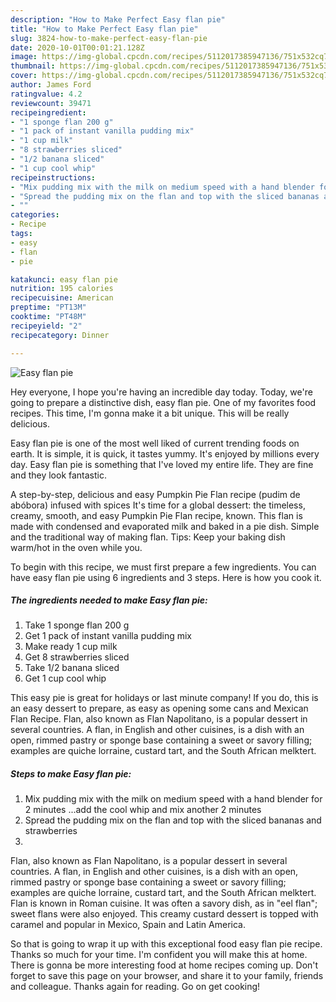 ```yaml
---
description: "How to Make Perfect Easy flan pie"
title: "How to Make Perfect Easy flan pie"
slug: 3824-how-to-make-perfect-easy-flan-pie
date: 2020-10-01T00:01:21.128Z
image: https://img-global.cpcdn.com/recipes/5112017385947136/751x532cq70/easy-flan-pie-recipe-main-photo.jpg
thumbnail: https://img-global.cpcdn.com/recipes/5112017385947136/751x532cq70/easy-flan-pie-recipe-main-photo.jpg
cover: https://img-global.cpcdn.com/recipes/5112017385947136/751x532cq70/easy-flan-pie-recipe-main-photo.jpg
author: James Ford
ratingvalue: 4.2
reviewcount: 39471
recipeingredient:
- "1 sponge flan 200 g"
- "1 pack of instant vanilla pudding mix"
- "1 cup milk"
- "8 strawberries sliced"
- "1/2 banana sliced"
- "1 cup cool whip"
recipeinstructions:
- "Mix pudding mix with the milk on medium speed with a hand blender for 2 minutes ...add the cool whip and mix another 2 minutes"
- "Spread the pudding mix on the flan and top with the sliced bananas and strawberries"
- ""
categories:
- Recipe
tags:
- easy
- flan
- pie

katakunci: easy flan pie 
nutrition: 195 calories
recipecuisine: American
preptime: "PT13M"
cooktime: "PT48M"
recipeyield: "2"
recipecategory: Dinner

---
```



![Easy flan pie](https://img-global.cpcdn.com/recipes/5112017385947136/751x532cq70/easy-flan-pie-recipe-main-photo.jpg)

Hey everyone, I hope you're having an incredible day today. Today, we're going to prepare a distinctive dish, easy flan pie. One of my favorites food recipes. This time, I'm gonna make it a bit unique. This will be really delicious.

Easy flan pie is one of the most well liked of current trending foods on earth. It is simple, it is quick, it tastes yummy. It's enjoyed by millions every day. Easy flan pie is something that I've loved my entire life. They are fine and they look fantastic.

A step-by-step, delicious and easy Pumpkin Pie Flan recipe (pudim de abóbora) infused with spices It&#39;s time for a global dessert: the timeless, creamy, smooth, and easy Pumpkin Pie Flan recipe, known. This flan is made with condensed and evaporated milk and baked in a pie dish. Simple and the traditional way of making flan. Tips: Keep your baking dish warm/hot in the oven while you.


To begin with this recipe, we must first prepare a few ingredients. You can have easy flan pie using 6 ingredients and 3 steps. Here is how you cook it.

<!--inarticleads1-->

##### The ingredients needed to make Easy flan pie:

1. Take 1 sponge flan 200 g
1. Get 1 pack of instant vanilla pudding mix
1. Make ready 1 cup milk
1. Get 8 strawberries sliced
1. Take 1/2 banana sliced
1. Get 1 cup cool whip


This easy pie is great for holidays or last minute company! If you do, this is an easy dessert to prepare, as easy as opening some cans and Mexican Flan Recipe. Flan, also known as Flan Napolitano, is a popular dessert in several countries. A flan, in English and other cuisines, is a dish with an open, rimmed pastry or sponge base containing a sweet or savory filling; examples are quiche lorraine, custard tart, and the South African melktert. 

<!--inarticleads2-->

##### Steps to make Easy flan pie:

1. Mix pudding mix with the milk on medium speed with a hand blender for 2 minutes ...add the cool whip and mix another 2 minutes
1. Spread the pudding mix on the flan and top with the sliced bananas and strawberries
1. 


Flan, also known as Flan Napolitano, is a popular dessert in several countries. A flan, in English and other cuisines, is a dish with an open, rimmed pastry or sponge base containing a sweet or savory filling; examples are quiche lorraine, custard tart, and the South African melktert. Flan is known in Roman cuisine. It was often a savory dish, as in &#34;eel flan&#34;; sweet flans were also enjoyed. This creamy custard dessert is topped with caramel and popular in Mexico, Spain and Latin America. 

So that is going to wrap it up with this exceptional food easy flan pie recipe. Thanks so much for your time. I'm confident you will make this at home. There is gonna be more interesting food at home recipes coming up. Don't forget to save this page on your browser, and share it to your family, friends and colleague. Thanks again for reading. Go on get cooking!
